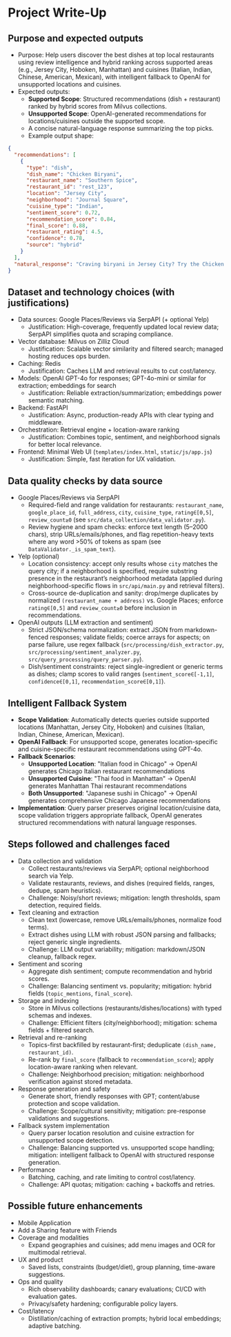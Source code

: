 # Project Write-Up

## Purpose and expected outputs
- Purpose: Help users discover the best dishes at top local restaurants using review intelligence and hybrid ranking across supported areas (e.g., Jersey City, Hoboken, Manhattan) and cuisines (Italian, Indian, Chinese, American, Mexican), with intelligent fallback to OpenAI for unsupported locations and cuisines.
- Expected outputs:
  - **Supported Scope**: Structured recommendations (dish + restaurant) ranked by hybrid scores from Milvus collections.
  - **Unsupported Scope**: OpenAI-generated recommendations for locations/cuisines outside the supported scope.
  - A concise natural-language response summarizing the top picks.
  - Example output shape:
```json
{
  "recommendations": [
    {
      "type": "dish",
      "dish_name": "Chicken Biryani",
      "restaurant_name": "Southern Spice",
      "restaurant_id": "rest_123",
      "location": "Jersey City",
      "neighborhood": "Journal Square",
      "cuisine_type": "Indian",
      "sentiment_score": 0.72,
      "recommendation_score": 0.84,
      "final_score": 0.88,
      "restaurant_rating": 4.5,
      "confidence": 0.78,
      "source": "hybrid"
    }
  ],
  "natural_response": "Craving biryani in Jersey City? Try the Chicken Biryani at Southern Spice—rich flavor and consistent rave reviews."
}
```

## Dataset and technology choices (with justifications)
- Data sources: Google Places/Reviews via SerpAPI (+ optional Yelp)
  - Justification: High-coverage, frequently updated local review data; SerpAPI simplifies quota and scraping compliance.
- Vector database: Milvus on Zilliz Cloud
  - Justification: Scalable vector similarity and filtered search; managed hosting reduces ops burden.
- Caching: Redis
  - Justification: Caches LLM and retrieval results to cut cost/latency.
- Models: OpenAI GPT-4o for responses; GPT-4o-mini or similar for extraction; embeddings for search
  - Justification: Reliable extraction/summarization; embeddings power semantic matching.
- Backend: FastAPI
  - Justification: Async, production-ready APIs with clear typing and middleware.
- Orchestration: Retrieval engine + location-aware ranking
  - Justification: Combines topic, sentiment, and neighborhood signals for better local relevance.
- Frontend: Minimal Web UI (`templates/index.html`, `static/js/app.js`)
  - Justification: Simple, fast iteration for UX validation.

## Data quality checks by data source
- Google Places/Reviews via SerpAPI
  - Required-field and range validation for restaurants: `restaurant_name`, `google_place_id`, `full_address`, `city`, `cuisine_type`, `rating∈[0,5]`, `review_count≥0` (see `src/data_collection/data_validator.py`).
  - Review hygiene and spam checks: enforce text length (5–2000 chars), strip URLs/emails/phones, and flag repetition-heavy texts where any word >50% of tokens as spam (see `DataValidator._is_spam_text`).
- Yelp (optional)
  - Location consistency: accept only results whose `city` matches the query city; if a neighborhood is specified, require substring presence in the restaurant’s neighborhood metadata (applied during neighborhood-specific flows in `src/api/main.py` and retrieval filters).
  - Cross-source de-duplication and sanity: drop/merge duplicates by normalized `(restaurant_name + address)` vs. Google Places; enforce `rating∈[0,5]` and `review_count≥0` before inclusion in recommendations.
- OpenAI outputs (LLM extraction and sentiment)
  - Strict JSON/schema normalization: extract JSON from markdown-fenced responses; validate fields; coerce arrays for aspects; on parse failure, use regex fallback (`src/processing/dish_extractor.py`, `src/processing/sentiment_analyzer.py`, `src/query_processing/query_parser.py`).
  - Dish/sentiment constraints: reject single-ingredient or generic terms as dishes; clamp scores to valid ranges (`sentiment_score∈[-1,1]`, `confidence∈[0,1]`, `recommendation_score∈[0,1]`).

## Intelligent Fallback System
- **Scope Validation**: Automatically detects queries outside supported locations (Manhattan, Jersey City, Hoboken) and cuisines (Italian, Indian, Chinese, American, Mexican).
- **OpenAI Fallback**: For unsupported scope, generates location-specific and cuisine-specific restaurant recommendations using GPT-4o.
- **Fallback Scenarios**:
  - **Unsupported Location**: "Italian food in Chicago" → OpenAI generates Chicago Italian restaurant recommendations
  - **Unsupported Cuisine**: "Thai food in Manhattan" → OpenAI generates Manhattan Thai restaurant recommendations  
  - **Both Unsupported**: "Japanese sushi in Chicago" → OpenAI generates comprehensive Chicago Japanese recommendations
- **Implementation**: Query parser preserves original location/cuisine data, scope validation triggers appropriate fallback, OpenAI generates structured recommendations with natural language responses.

## Steps followed and challenges faced
- Data collection and validation
  - Collect restaurants/reviews via SerpAPI; optional neighborhood search via Yelp.
  - Validate restaurants, reviews, and dishes (required fields, ranges, dedupe, spam heuristics).
  - Challenge: Noisy/short reviews; mitigation: length thresholds, spam detection, required fields.
- Text cleaning and extraction
  - Clean text (lowercase, remove URLs/emails/phones, normalize food terms).
  - Extract dishes using LLM with robust JSON parsing and fallbacks; reject generic single ingredients.
  - Challenge: LLM output variability; mitigation: markdown/JSON cleanup, fallback regex.
- Sentiment and scoring
  - Aggregate dish sentiment; compute recommendation and hybrid scores.
  - Challenge: Balancing sentiment vs. popularity; mitigation: hybrid fields (`topic_mentions`, `final_score`).
- Storage and indexing
  - Store in Milvus collections (restaurants/dishes/locations) with typed schemas and indexes.
  - Challenge: Efficient filters (city/neighborhood); mitigation: schema fields + filtered search.
- Retrieval and re-ranking
  - Topics-first backfilled by restaurant-first; deduplicate `(dish_name, restaurant_id)`.
  - Re-rank by `final_score` (fallback to `recommendation_score`); apply location-aware ranking when relevant.
  - Challenge: Neighborhood precision; mitigation: neighborhood verification against stored metadata.
- Response generation and safety
  - Generate short, friendly responses with GPT; content/abuse protection and scope validation.
  - Challenge: Scope/cultural sensitivity; mitigation: pre-response validations and suggestions.
- Fallback system implementation
  - Query parser location resolution and cuisine extraction for unsupported scope detection.
  - Challenge: Balancing supported vs. unsupported scope handling; mitigation: intelligent fallback to OpenAI with structured response generation.
- Performance
  - Batching, caching, and rate limiting to control cost/latency.
  - Challenge: API quotas; mitigation: caching + backoffs and retries.

## Possible future enhancements
- Mobile Application
- Add a Sharing feature with Friends
- Coverage and modalities
  - Expand geographies and cuisines; add menu images and OCR for multimodal retrieval.
- UX and product
  - Saved lists, constraints (budget/diet), group planning, time-aware suggestions.
- Ops and quality
  - Rich observability dashboards; canary evaluations; CI/CD with evaluation gates.
  - Privacy/safety hardening; configurable policy layers.
- Cost/latency
  - Distillation/caching of extraction prompts; hybrid local embeddings; adaptive batching.
